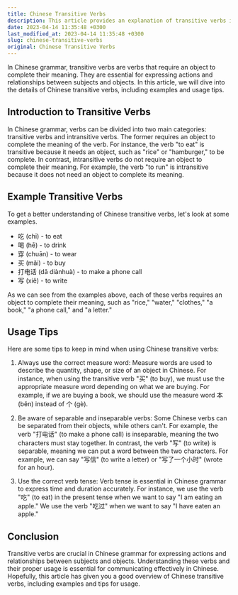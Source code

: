 ```yaml
---
title: Chinese Transitive Verbs
description: This article provides an explanation of transitive verbs in Chinese, including examples and usage tips.
date: 2023-04-14 11:35:48 +0300
last_modified_at: 2023-04-14 11:35:48 +0300
slug: chinese-transitive-verbs
original: Chinese Transitive Verbs
---
```

In Chinese grammar, transitive verbs are verbs that require an object to complete their meaning. They are essential for expressing actions and relationships between subjects and objects. In this article, we will dive into the details of Chinese transitive verbs, including examples and usage tips.

## Introduction to Transitive Verbs

In Chinese grammar, verbs can be divided into two main categories: transitive verbs and intransitive verbs. The former requires an object to complete the meaning of the verb. For instance, the verb "to eat" is transitive because it needs an object, such as "rice" or "hamburger," to be complete. In contrast, intransitive verbs do not require an object to complete their meaning. For example, the verb "to run" is intransitive because it does not need an object to complete its meaning.

## Example Transitive Verbs

To get a better understanding of Chinese transitive verbs, let's look at some examples.

- 吃 (chī) - to eat
- 喝 (hē) - to drink
- 穿 (chuān) - to wear
- 买 (mǎi) - to buy
- 打电话 (dǎ diànhuà) - to make a phone call
- 写 (xiě) - to write

As we can see from the examples above, each of these verbs requires an object to complete their meaning, such as "rice," "water," "clothes," "a book," "a phone call," and "a letter."

## Usage Tips

Here are some tips to keep in mind when using Chinese transitive verbs:

1. Always use the correct measure word: Measure words are used to describe the quantity, shape, or size of an object in Chinese. For instance, when using the transitive verb "买" (to buy), we must use the appropriate measure word depending on what we are buying. For example, if we are buying a book, we should use the measure word 本 (běn) instead of 个 (gè).

2. Be aware of separable and inseparable verbs: Some Chinese verbs can be separated from their objects, while others can't. For example, the verb "打电话" (to make a phone call) is inseparable, meaning the two characters must stay together. In contrast, the verb "写" (to write) is separable, meaning we can put a word between the two characters. For example, we can say "写信" (to write a letter) or "写了一个小时" (wrote for an hour).

3. Use the correct verb tense: Verb tense is essential in Chinese grammar to express time and duration accurately. For instance, we use the verb "吃" (to eat) in the present tense when we want to say "I am eating an apple." We use the verb "吃过" when we want to say "I have eaten an apple."

## Conclusion

Transitive verbs are crucial in Chinese grammar for expressing actions and relationships between subjects and objects. Understanding these verbs and their proper usage is essential for communicating effectively in Chinese. Hopefully, this article has given you a good overview of Chinese transitive verbs, including examples and tips for usage.